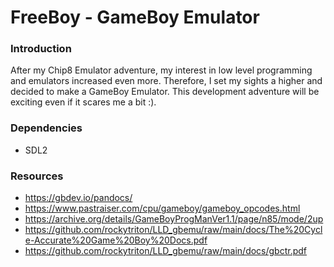 # FreeBoy - GameBoy Emulator

### Introduction
After my Chip8 Emulator adventure, my interest in low level programming 
and emulators increased even more. Therefore, I set my sights a higher 
and decided to make a GameBoy Emulator. This development adventure will be 
exciting even if it scares me a bit :).

### Dependencies 
* SDL2

### Resources
* https://gbdev.io/pandocs/
* https://www.pastraiser.com/cpu/gameboy/gameboy_opcodes.html
* https://archive.org/details/GameBoyProgManVer1.1/page/n85/mode/2up
* https://github.com/rockytriton/LLD_gbemu/raw/main/docs/The%20Cycle-Accurate%20Game%20Boy%20Docs.pdf
* https://github.com/rockytriton/LLD_gbemu/raw/main/docs/gbctr.pdf 

